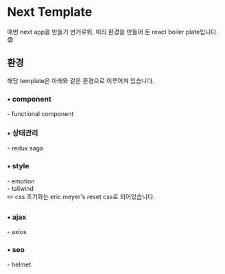 # Next Template

매번 next app을 만들기 번거로워, 미리 환경을 만들어 둔 react boiler plate입니다. 😨

## 환경

해당 template은 아래와 같은 환경으로 이루어져 있습니다.

### • component

\- functional component

### • 상태관리

\- redux saga

### • style

\- emotion  
\- tailwind  
✏️ css 초기화는 eric meyer's reset css로 되어있습니다.

<!-- ### • route

\- react-router-dom -->

### • ajax

\- axios

### • seo

\- helmet

<!-- ### • coding convention

\- eslint -->

<!-- ### •

\- storybook -->

<!-- ### • test -->
<!-- jest -->

 <!-- TODO: getInitialProps, getStaticProps, SWR, getStaticPatch,getServerSideProps router.prefetch -->
